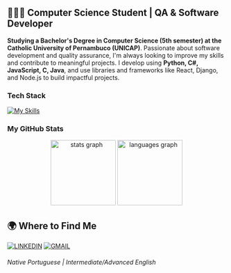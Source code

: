 ## 👨🏻‍💻 Computer Science Student | QA & Software Developer


**Studying a Bachelor's Degree in Computer Science (5th semester) at the Catholic University of Pernambuco (UNICAP)**. Passionate about software development and quality assurance, I'm always looking to improve my skills and contribute to meaningful projects. I develop using **Python, C#, JavaScript, C, Java**, and use libraries and frameworks like React, Django, and Node.js to build impactful projects.

### Tech Stack

[![My Skills](https://skillicons.dev/icons?i=js,html,css,react,python,cs,c,java,nodejs,git,mysql,django)](https://skillicons.dev)




### My GitHub Stats
<div align="center">
  <img src="https://github-readme-stats.vercel.app/api?username=Pablofsantosz&hide_title=false&hide_rank=false&show_icons=true&include_all_commits=true&count_private=true&disable_animations=false&theme=github_dark_dimmed&locale=en&hide_border=true" height="150" alt="stats graph" />
  <img src="https://github-readme-stats.vercel.app/api/top-langs?username=Pablofsantosz&locale=en&hide_title=false&layout=compact&include_all_commits=true&count_private=true&card_width=400&langs_count=8&theme=github_dark_dimmed&hide_border=true" height="150" alt="languages graph" />
</div>


## 🌍 Where to Find Me


[![LINKEDIN](https://go-skill-icons.vercel.app/api/icons?i=linkedin)](https://www.linkedin.com/in/pablo-felipe-557239266/)
[![GMAIL](https://skillicons.dev/icons?i=gmail)](mailto:pabloletiane@gmail.com)




###### Native Portuguese | Intermediate/Advanced English  
